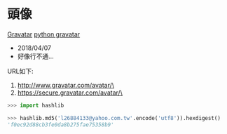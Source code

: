 # 頭像
[Gravatar](https://en.gravatar.com/)
[python gravatar](https://en.gravatar.com/site/implement/images/python/)

- 2018/04/07
- 好像行不通...

URL如下:
1. http://www.gravatar.com/avatar/\<hash>
2. https://secure.gravatar.com/avatar/\<hash>

```py
>>> import hashlib

>>> hashlib.md5('l26884133@yahoo.com.tw'.encode('utf8')).hexdigest()
'f0ec92d88cb3fe0da8b275fae75358b9'
```


